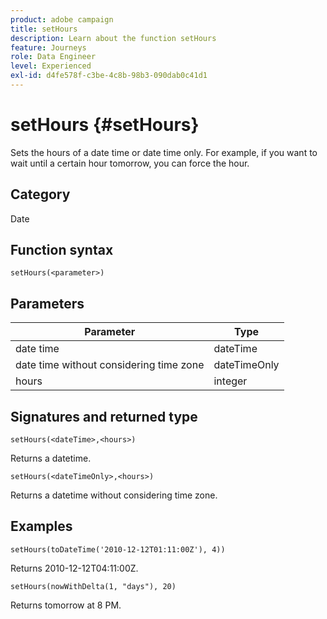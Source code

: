 ```yaml
---
product: adobe campaign
title: setHours
description: Learn about the function setHours
feature: Journeys
role: Data Engineer
level: Experienced
exl-id: d4fe578f-c3be-4c8b-98b3-090dab0c41d1
---
```

# setHours {#setHours}

Sets the hours of a date time or date time only. For example, if you want to wait until a certain hour tomorrow, you can force the hour.

## Category

Date

## Function syntax

`setHours(<parameter>)`

## Parameters

|Parameter|Type|
|--- |--- |
|date time|dateTime|
|date time without considering time zone|dateTimeOnly|
|hours|integer|

## Signatures and returned type

`setHours(<dateTime>,<hours>)`

Returns a datetime.

`setHours(<dateTimeOnly>,<hours>)`

Returns a datetime without considering time zone.

## Examples

`setHours(toDateTime('2010-12-12T01:11:00Z'), 4))`

Returns 2010-12-12T04:11:00Z.

`setHours(nowWithDelta(1, "days"), 20)`

Returns tomorrow at 8 PM.

